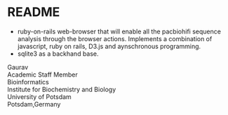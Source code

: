 # README

- ruby-on-rails web-browser that will enable all the pacbiohifi sequence analysis through the browser actions. Implements a combination of javascript, ruby on rails, D3.js and aynschronous programming.
- sqlite3 as a backhand base.
  
Gaurav \
Academic Staff Member \
Bioinformatics \
Institute for Biochemistry and Biology \
University of Potsdam \
Potsdam,Germany

